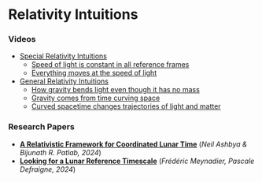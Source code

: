 # Relativity Intuitions

### Videos

- [Special Relativity Intuitions](https://www.youtube.com/playlist?list=PLawLaqps30oBmdbw_D-AI1RQUoCO7Wr1K)
  - [Speed of light is constant in all reference frames](https://youtu.be/hi57CA3GZy4?si=MbhF4UMP-ILTdM9f)
  - [Everything moves at the speed of light](https://youtu.be/TJmgKdc7H34?si=CBHYgsgn1oh3ilZj)
- [General Relativity Intuitions](https://www.youtube.com/playlist?list=PLawLaqps30oAcpVd4r-wj8hGodzpPRYTT)
  - [How gravity bends light even though it has no mass](https://youtu.be/05jFhuRs-w0)
  - [Gravity comes from time curving space](https://youtu.be/OpOER8Eec2A)
  - [Curved spacetime changes trajectories of light and matter](https://www.youtube.com/watch?v=S78h8zQwQe0)

### Research Papers

- [**A Relativistic Framework for Coordinated Lunar Time**](A%20relativistic%20framework%20for%20coordinated%20lunar%20time.pdf)
  (_Neil Ashbya & Bijunath R. Patlab, 2024_)
- [**Looking for a Lunar Reference Timescale**](Looking%20for%20a%20Lunar%20Reference%20Timescale.pdf)
  (_Frédéric Meynadier, Pascale Defraigne, 2024_)
